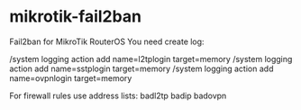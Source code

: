 # mikrotik-fail2ban

Fail2ban for MikroTik RouterOS
You need create log:

/system logging action add name=l2tplogin target=memory
/system logging action add name=sstplogin target=memory
/system logging action add name=ovpnlogin target=memory

For firewall rules use address lists:
badl2tp
badip
badovpn

